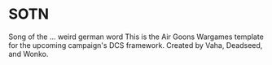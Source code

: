 # SOTN
Song of the ... weird german word
This is the Air Goons Wargames template for the upcoming campaign's DCS framework. 
Created by Vaha, Deadseed, and Wonko.